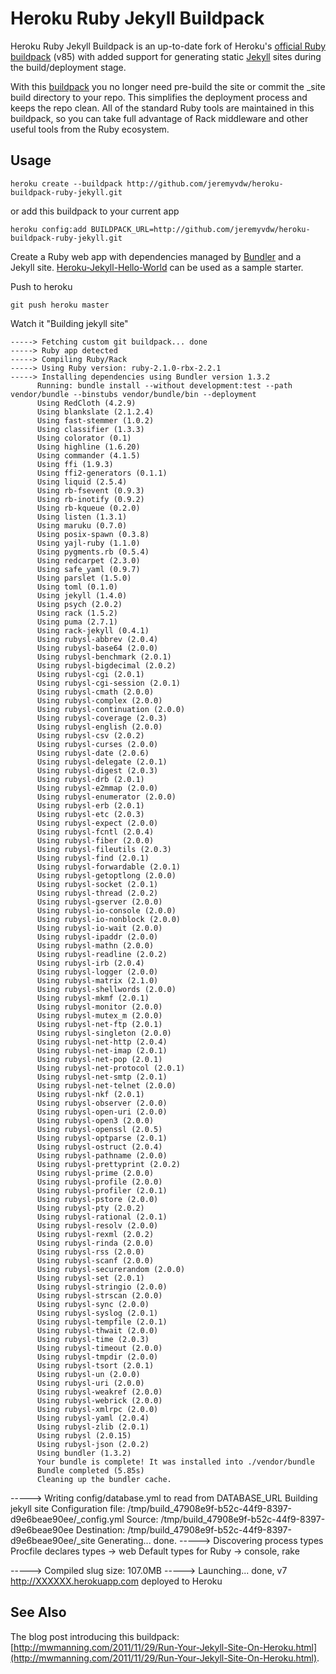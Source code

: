 Heroku Ruby Jekyll Buildpack
============================

Heroku Ruby Jekyll Buildpack is an up-to-date fork of Heroku's [official Ruby buildpack](https://github.com/heroku/heroku-buildpack-ruby) (v85) with added support for generating static [Jekyll](https://github.com/mojombo/jekyll) sites during the build/deployment stage.

With this [buildpack](http://devcenter.heroku.com/articles/buildpacks) you no longer need pre-build the site or commit the _site build directory to your repo. This simplifies the deployment process and keeps the repo clean. All of the standard Ruby tools are maintained in this buildpack, so you can take full advantage of Rack middleware and other useful tools from the Ruby ecosystem.

Usage
-----

    heroku create --buildpack http://github.com/jeremyvdw/heroku-buildpack-ruby-jekyll.git

or add this buildpack to your current app

    heroku config:add BUILDPACK_URL=http://github.com/jeremyvdw/heroku-buildpack-ruby-jekyll.git

Create a Ruby web app with dependencies managed by [Bundler](http://gembundler.com/) and a Jekyll site. [Heroku-Jekyll-Hello-World](https://github.com/burkemw3/Heroku-Jekyll-Hello-World) can be used as a sample starter.

Push to heroku

    git push heroku master

Watch it "Building jekyll site"

    -----> Fetching custom git buildpack... done
    -----> Ruby app detected
    -----> Compiling Ruby/Rack
    -----> Using Ruby version: ruby-2.1.0-rbx-2.2.1
    -----> Installing dependencies using Bundler version 1.3.2
          Running: bundle install --without development:test --path vendor/bundle --binstubs vendor/bundle/bin --deployment
          Using RedCloth (4.2.9)
          Using blankslate (2.1.2.4)
          Using fast-stemmer (1.0.2)
          Using classifier (1.3.3)
          Using colorator (0.1)
          Using highline (1.6.20)
          Using commander (4.1.5)
          Using ffi (1.9.3)
          Using ffi2-generators (0.1.1)
          Using liquid (2.5.4)
          Using rb-fsevent (0.9.3)
          Using rb-inotify (0.9.2)
          Using rb-kqueue (0.2.0)
          Using listen (1.3.1)
          Using maruku (0.7.0)
          Using posix-spawn (0.3.8)
          Using yajl-ruby (1.1.0)
          Using pygments.rb (0.5.4)
          Using redcarpet (2.3.0)
          Using safe_yaml (0.9.7)
          Using parslet (1.5.0)
          Using toml (0.1.0)
          Using jekyll (1.4.0)
          Using psych (2.0.2)
          Using rack (1.5.2)
          Using puma (2.7.1)
          Using rack-jekyll (0.4.1)
          Using rubysl-abbrev (2.0.4)
          Using rubysl-base64 (2.0.0)
          Using rubysl-benchmark (2.0.1)
          Using rubysl-bigdecimal (2.0.2)
          Using rubysl-cgi (2.0.1)
          Using rubysl-cgi-session (2.0.1)
          Using rubysl-cmath (2.0.0)
          Using rubysl-complex (2.0.0)
          Using rubysl-continuation (2.0.0)
          Using rubysl-coverage (2.0.3)
          Using rubysl-english (2.0.0)
          Using rubysl-csv (2.0.2)
          Using rubysl-curses (2.0.0)
          Using rubysl-date (2.0.6)
          Using rubysl-delegate (2.0.1)
          Using rubysl-digest (2.0.3)
          Using rubysl-drb (2.0.1)
          Using rubysl-e2mmap (2.0.0)
          Using rubysl-enumerator (2.0.0)
          Using rubysl-erb (2.0.1)
          Using rubysl-etc (2.0.3)
          Using rubysl-expect (2.0.0)
          Using rubysl-fcntl (2.0.4)
          Using rubysl-fiber (2.0.0)
          Using rubysl-fileutils (2.0.3)
          Using rubysl-find (2.0.1)
          Using rubysl-forwardable (2.0.1)
          Using rubysl-getoptlong (2.0.0)
          Using rubysl-socket (2.0.1)
          Using rubysl-thread (2.0.2)
          Using rubysl-gserver (2.0.0)
          Using rubysl-io-console (2.0.0)
          Using rubysl-io-nonblock (2.0.0)
          Using rubysl-io-wait (2.0.0)
          Using rubysl-ipaddr (2.0.0)
          Using rubysl-mathn (2.0.0)
          Using rubysl-readline (2.0.2)
          Using rubysl-irb (2.0.4)
          Using rubysl-logger (2.0.0)
          Using rubysl-matrix (2.1.0)
          Using rubysl-shellwords (2.0.0)
          Using rubysl-mkmf (2.0.1)
          Using rubysl-monitor (2.0.0)
          Using rubysl-mutex_m (2.0.0)
          Using rubysl-net-ftp (2.0.1)
          Using rubysl-singleton (2.0.0)
          Using rubysl-net-http (2.0.4)
          Using rubysl-net-imap (2.0.1)
          Using rubysl-net-pop (2.0.1)
          Using rubysl-net-protocol (2.0.1)
          Using rubysl-net-smtp (2.0.1)
          Using rubysl-net-telnet (2.0.0)
          Using rubysl-nkf (2.0.1)
          Using rubysl-observer (2.0.0)
          Using rubysl-open-uri (2.0.0)
          Using rubysl-open3 (2.0.0)
          Using rubysl-openssl (2.0.5)
          Using rubysl-optparse (2.0.1)
          Using rubysl-ostruct (2.0.4)
          Using rubysl-pathname (2.0.0)
          Using rubysl-prettyprint (2.0.2)
          Using rubysl-prime (2.0.0)
          Using rubysl-profile (2.0.0)
          Using rubysl-profiler (2.0.1)
          Using rubysl-pstore (2.0.0)
          Using rubysl-pty (2.0.2)
          Using rubysl-rational (2.0.1)
          Using rubysl-resolv (2.0.0)
          Using rubysl-rexml (2.0.2)
          Using rubysl-rinda (2.0.0)
          Using rubysl-rss (2.0.0)
          Using rubysl-scanf (2.0.0)
          Using rubysl-securerandom (2.0.0)
          Using rubysl-set (2.0.1)
          Using rubysl-stringio (2.0.0)
          Using rubysl-strscan (2.0.0)
          Using rubysl-sync (2.0.0)
          Using rubysl-syslog (2.0.1)
          Using rubysl-tempfile (2.0.1)
          Using rubysl-thwait (2.0.0)
          Using rubysl-time (2.0.3)
          Using rubysl-timeout (2.0.0)
          Using rubysl-tmpdir (2.0.0)
          Using rubysl-tsort (2.0.1)
          Using rubysl-un (2.0.0)
          Using rubysl-uri (2.0.0)
          Using rubysl-weakref (2.0.0)
          Using rubysl-webrick (2.0.0)
          Using rubysl-xmlrpc (2.0.0)
          Using rubysl-yaml (2.0.4)
          Using rubysl-zlib (2.0.1)
          Using rubysl (2.0.15)
          Using rubysl-json (2.0.2)
          Using bundler (1.3.2)
          Your bundle is complete! It was installed into ./vendor/bundle
          Bundle completed (5.85s)
          Cleaning up the bundler cache.
   -----> Writing config/database.yml to read from DATABASE_URL
          Building jekyll site
          Configuration file: /tmp/build_47908e9f-b52c-44f9-8397-d9e6beae90ee/_config.yml
          Source: /tmp/build_47908e9f-b52c-44f9-8397-d9e6beae90ee
          Destination: /tmp/build_47908e9f-b52c-44f9-8397-d9e6beae90ee/_site
          Generating... done.
   -----> Discovering process types
          Procfile declares types -> web
          Default types for Ruby  -> console, rake

   -----> Compiled slug size: 107.0MB
   -----> Launching... done, v7
          http://XXXXXX.herokuapp.com deployed to Heroku

See Also
--------

The blog post introducing this buildpack: [http://mwmanning.com/2011/11/29/Run-Your-Jekyll-Site-On-Heroku.html](http://mwmanning.com/2011/11/29/Run-Your-Jekyll-Site-On-Heroku.html).

